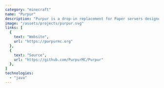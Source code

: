 ```yaml
---
category: "minecraft"
name: "Purpur"
description: "Purpur is a drop-in replacement for Paper servers designed for configurability and new, fun, exciting gameplay features."
image: "/assets/projects/purpur.svg"
links: [
  {
    text: "Website",
    url: "https://purpurmc.org"
  },
  {
    text: "Source",
    url: "https://github.com/PurpurMC/Purpur"
  },
]
technologies:
  - "java"
---
```

